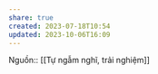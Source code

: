 ```yaml
---
share: true
created: 2023-07-18T10:54
updated: 2023-10-06T16:09
---
```

Nguồn:: [[Tự ngẫm nghĩ, trải nghiệm]]
